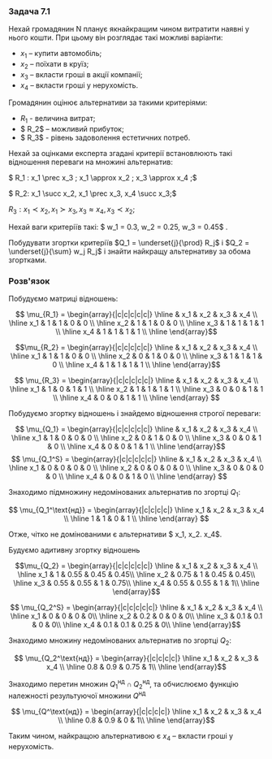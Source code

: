 ### Задача 7.1

Нехай громадянин N планує якнайкращим чином витратити наявні у нього кошти. При цьому він розглядає такі можливі варіанти:

- $x_1$ – купити автомобіль;
- $x_2$ – поїхати в круїз;
- $x_3$ – вкласти гроші в акції компанії; 
- $x_4$ – вкласти гроші у нерухомість.

Громадянин оцінює альтернативи за такими критеріями: 
- $R_1$ - величина витрат; 
- $ R_2$ – можливий прибуток;
- $ R_3$ - рівень задоволення естетичних потреб.

Нехай за оцінками експерта згадані критерії встановлюють такі відношення переваги на множині альтернатив:

$ R_1 :  x_1 \prec  x_3 ;  x_1 \approx x_2 ;  x_3 \approx x_4 ;$

$ R_2: x_1 \succ x_2, x_1 \prec x_3, x_4 \succ x_3;$

$R_3: x_1 \prec x_2, x_1 \succ x_3, x_3 \approx x_4, x_3 \prec x_2;$

Нехай ваги критеріїв такі: $ w_1 = 0.3,  w_2 = 0.25,  w_3 = 0.45$ .

Побудувати згортки критеріїв  $Q_1 = \underset{j}{\prod}  R_j$ і $Q_2 = \underset{j}{\sum} w_j  R_j$ і знайти найкращу альтернативу за обома згортками.

### Розв'язок

Побудуємо матриці відношень:

$$ \mu_{R_1} = \begin{array}{|c|c|c|c|c|} \hline
        & x_1 & x_2 & x_3 & x_4 \\ \hline
    x_1 &  1  &  1  &  0  &  0  \\ \hline
    x_2 &  1  &  1  &  0  &  0  \\ \hline
    x_3 &  1  &  1  &  1  &  1  \\ \hline
    x_4 &  1  &  1  &  1  &  1  \\ \hline
\end{array}$$

$$\mu_{R_2} = \begin{array}{|c|c|c|c|c|} \hline
        & x_1 & x_2 & x_3 & x_4 \\ \hline
    x_1 &  1  &  1  &  0  &  0  \\ \hline
    x_2 &  0  &  1  &  0  &  0  \\ \hline
    x_3 &  1  &  1  &  1  &  0  \\ \hline
    x_4 &  1  &  1  &  1  &  1  \\ \hline
\end{array}$$

$$ \mu_{R_3} = \begin{array}{|c|c|c|c|c|} \hline
        & x_1 & x_2 & x_3 & x_4 \\ \hline
    x_1 &  1  &  0  &  1  &  1  \\ \hline
    x_2 &  1  &  1  &  1  &  1  \\ \hline
    x_3 &  0  &  0  &  1  &  1  \\ \hline
    x_4 &  0  &  0  &  1  &  1  \\ \hline
\end{array}
$$

Побудуємо згортку відношень і знайдемо відношення строгої переваги:

$$ \mu_{Q_1} = \begin{array}{|c|c|c|c|c|} \hline
        & x_1 & x_2 & x_3 & x_4 \\ \hline
    x_1 &  1  &  0  &  0  &  0  \\ \hline
    x_2 &  0  &  1  &  0  &  0  \\ \hline
    x_3 &  0  &  0  &  1  &  0  \\ \hline
    x_4 &  0  &  0  &  1  &  1  \\ \hline
\end{array}$$ 
$$ \mu_{Q_1^S} = \begin{array}{|c|c|c|c|c|} \hline
        & x_1 & x_2 & x_3 & x_4 \\ \hline
    x_1 &  0  &  0  &  0  &  0  \\ \hline
    x_2 &  0  &  0  &  0  &  0  \\ \hline
    x_3 &  0  &  0  &  0  &  0  \\ \hline
    x_4 &  0  &  0  &  1  &  0  \\ \hline
\end{array}
$$

Знаходимо підмножину недомінованих альтернатив по згортці $Q_1$:

$$ \mu_{Q_1^\text{нд}} = \begin{array}{|c|c|c|c|} \hline
    x_1 & x_2 & x_3 & x_4 \\ \hline
     1  &  1  &  0  &  1  \\ \hline
\end{array}
$$

Отже, чітко не домінованими є альтернативи $ x_1, x_2. x_4$.

Будуємо адитивну згортку відношень

$$\mu_{Q_2} = \begin{array}{|c|c|c|c|c|} \hline
    & x_1 & x_2 & x_3 & x_4 \\ \hline
x_1 & 1 & 0.55 & 0.45 & 0.45\\ \hline
x_2 & 0.75 & 1 & 0.45 & 0.45\\ \hline
x_3 & 0.55 & 0.55 & 1 & 0.75\\ \hline
x_4 & 0.55 & 0.55 & 1 & 1\\ \hline
\end{array}$$

$$ \mu_{Q_2^S} = \begin{array}{|c|c|c|c|c|} \hline
    & x_1 & x_2 & x_3 & x_4 \\ \hline
x_1 & 0 & 0 & 0 & 0\\ \hline
x_2 & 0.2 & 0 & 0 & 0\\ \hline
x_3 & 0.1 & 0.1 & 0 & 0\\ \hline
x_4 & 0.1 & 0.1 & 0.25 & 0\\ \hline
\end{array}$$

Знаходимо множину недомінованих альтернатив по згортці $Q_2$:

$$ \mu_{Q_2^\text{нд}} = \begin{array}{|c|c|c|c|} \hline
x_1 & x_2 & x_3 & x_4 \\ \hline
0.8 & 0.9 & 0.75 & 1\\ \hline
\end{array}$$

Знаходимо перетин множин $Q_1^\text{нд} \cap Q_2^\text{нд}$, та обчислюємо функцію належності результуючої множини $Q^\text{нд}$

$$ \mu_{Q^\text{нд}} = \begin{array}{|c|c|c|c|} \hline
x_1 & x_2 & x_3 & x_4 \\ \hline
0.8 & 0.9 & 0 & 1\\ \hline
\end{array}$$

Таким чином, найкращою альтернативою є $x_4$ – вкласти гроші у нерухомість.